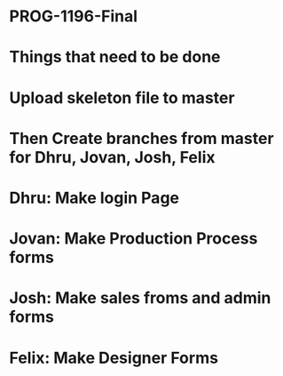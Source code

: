 # PROG-1196-Final
# Things that need to be done
# Upload skeleton file to master
# Then Create branches from master for Dhru, Jovan, Josh, Felix
# Dhru: Make login Page
# Jovan: Make Production Process forms
# Josh: Make sales froms and admin forms
# Felix: Make Designer Forms
# Important: NEVER upload straight to master always push to your own branch
# Once it's there go to the website and click pull request if you feel it is ready to push to master
# Then we will review it and check for conflicts and merge if everything seems correct
# Also Josh needs to make the databae